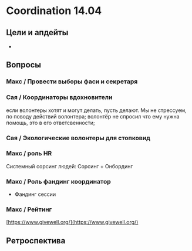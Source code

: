 # Coordination 14.04

## Цели и апдейты

* 
## Вопросы

### Макс / Провести выборы фаси и секретаря

### Сая / Координаторы вдохновители

если волонтеры хотят и могут делать, пусть делают. Мы не стрессуем, по поводу действий волонтера; волонтёр не спросил что ему нужна помощь, это в его ответсвенности; 

### Сая / Экологические волонтеры для стопковид

### Макс / роль HR

Системный сорсинг людей: Сорсинг + Онбординг

### Макс / Роль фандинг координатор

+ Фандинг сессии

### Макс / Рейтинг

[https://www.givewell.org/](https://www.givewell.org/)

## Ретроспектива

